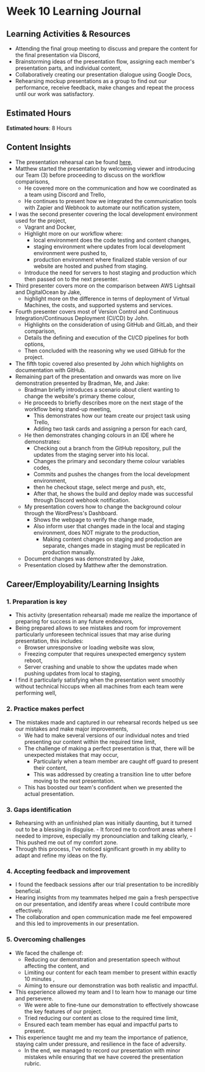 # Week 10 Learning Journal <br/>

## Learning Activities & Resources
* Attending the final group meeting to discuss and prepare the content for the final presentation via Discord,
* Brainstorming ideas of the presentation flow, assigning each member's presentation parts, and individual content,
* Collaboratively creating our presentation dialogue using Google Docs,
* Rehearsing mockup presentations as a group to find out our performance, receive feedback, make changes and repeat the process until our work was satisfactory.

## Estimated Hours
**Estimated hours**: 8 Hours

## Content Insights <br/>
  - The presentation rehearsal can be found [here](https://youtu.be/Ah6cvphD-U0),
  - Matthew started the presentation by welcoming viewer and introducing our Team (3) before proceeding to discuss on the workflow comparisons,
    - He covered more on the communication and how we coordinated as a team using Discord and Trello, 
    - He continues to present how we integrated the communication tools with Zapier and Webhook to automate our notification system,
  - I was the second presenter covering the local development environment used for the project,
    - Vagrant and Docker,
    - Highlight more on our workflow where:
      - local environment does the code testing and content changes,
      - staging environment where updates from local development environment were pushed to,
      - production environment where finalized stable version of our website are hosted and pushed from staging.
    - Introduce the need for servers to host staging and production which then passed on to the next presenter.
  - Third presenter covers more on the comparison between AWS Lightsail and DigitalOcean by Jake,
    - highlight more on the difference in terms of deployment of Virtual Machines, the costs, and supported systems and services.
  - Fourth presenter covers most of Version Control and Continuous Integration/Continuous Deployment (CI/CD) by John.
    - Highlights on the consideration of using GitHub and GitLab, and their comparison,
    - Details the defining and execution of the CI/CD pipelines for both options,
    - Then concluded with the reasoning why we used GitHub for the project.
  - The fifth topic covered also presented by John which highlights on documentation with GitHub.
  - Remaining part of the presentation and onwards was more on live demonstration presented by Bradman, Me, and Jake:
    - Bradman briefly introduces a scenario about client wanting to change the website's primary theme colour,
    - He proceeds to briefly describes more on the next stage of the workflow being stand-up meeting,
      - This demonstrates how our team create our project task using Trello,
      - Adding two task cards and assigning a person for each card,
    - He then demonstrates changing colours in an IDE where he demonstrates:
      - Checking out a branch from the GitHub repository, pull the updates from the staging server into his local.
      - Changes the primary and secondary theme colour variables codes,
      - Commits and pushes the changes from the local development environment,
      - then he checkout stage, select merge and push, etc,
      - After that, he shows the build and deploy made was successful through Discord webhook notification.
    - My presentation covers how to change the background colour through the WordPress's Dashboard.
      - Shows the webpage to verify the change made,
      - Also inform user that changes made in the local and staging environment, does NOT migrate to the production,
        - Making content changes on staging and production are separate, changes made in staging must be replicated in production manually.
    - Document changes was demonstrated by Jake,
    - Presentation closed by Matthew after the demonstration.

## Career/Employability/Learning Insights

### 1. Preparation is key <br>
  - This activity (presentation rehearsal) made me realize the importance of preparing for success in any future endeavors,
  - Being prepared allows to see mistakes and room for improvement particularly unforeseen technical issues that may arise during presentation, this includes:
    - Browser unresponsive or loading website was slow,
    - Freezing computer that requires unexpected emergency system reboot,
    - Server crashing and unable to show the updates made when pushing updates from local to staging,
  - I find it particularly satisfying when the presentation went smoothly without technical hiccups when all machines from each team were performing well,


### 2. Practice makes perfect <br>
  - The mistakes made and captured in our rehearsal records helped us see our mistakes and make major improvements,
    - We had to make several versions of our individual notes and tried presenting our content within the required time limit,
    - The challenge of making a perfect presentation is that, there will be unexpected mistakes that may occur,
      - Particularly when a team member are caught off guard to present their content,
      - This was addressed by creating a transition line to utter before moving to the next presentation.
    - This has boosted our team's confident when we presented the actual presentation.

### 3. Gaps identification <br>
  -  Rehearsing with an unfinished plan was initially daunting, but it turned out to be a blessing in disguise. 
    - It forced me to confront areas where I needed to improve, especially my pronounciation and talking clearly,
    - This pushed me out of my comfort zone. 
  - Through this process, I've noticed significant growth in my ability to adapt and refine my ideas on the fly.

### 4. Accepting feedback and improvement <br>
  - I found the feedback sessions after our trial presentation to be incredibly beneficial. 
  - Hearing insights from my teammates helped me gain a fresh perspective on our presentation, and identify areas where I could contribute more effectively.
  - The collaboration and open communication made me feel empowered and this led to improvements in our presentation.

### 5. Overcoming challenges <br>
  - We faced the challenge of:
    - Reducing our demonstration and presentation speech without affecting the content, and
    - Limiting our content for each team member to present within exactly 10 minutes ,
    - Aiming to ensure our demonstration was both realistic and impactful.
  - This experience allowed my team and I to learn how to manage our time and persevere.  
    - We were able to fine-tune our demonstration to effectively showcase the key features of our project.
    - Tried reducing our content as close to the required time limit,
    - Ensured each team member has equal and impactful parts to present.
  - This experience taught me and my team the importance of patience, staying calm under pressure, and resilience in the face of adversity.
    - In the end, we managed to record our presentation with minor mistakes while ensuring that we have covered the presentation rubric.
  